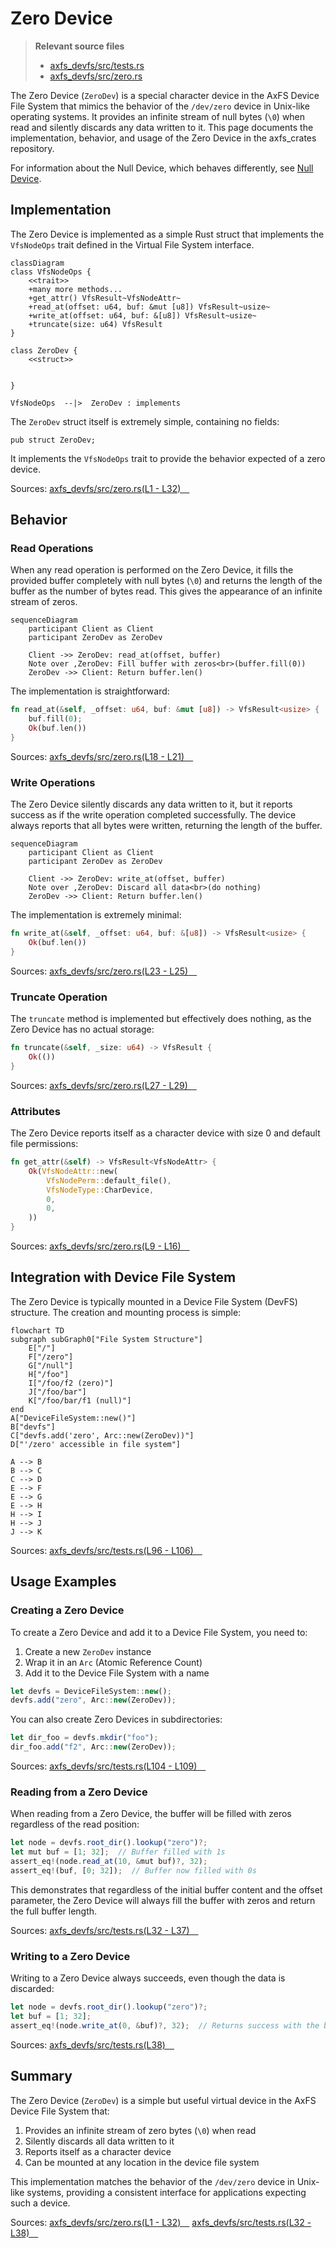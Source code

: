 # Zero Device

> **Relevant source files**
> * [axfs_devfs/src/tests.rs](https://github.com/arceos-org/axfs_crates/blob/0b21a163/axfs_devfs/src/tests.rs)
> * [axfs_devfs/src/zero.rs](https://github.com/arceos-org/axfs_crates/blob/0b21a163/axfs_devfs/src/zero.rs)

The Zero Device (`ZeroDev`) is a special character device in the AxFS Device File System that mimics the behavior of the `/dev/zero` device in Unix-like operating systems. It provides an infinite stream of null bytes (`\0`) when read and silently discards any data written to it. This page documents the implementation, behavior, and usage of the Zero Device in the axfs_crates repository.

For information about the Null Device, which behaves differently, see [Null Device](/arceos-org/axfs_crates/3.2-null-device).

## Implementation

The Zero Device is implemented as a simple Rust struct that implements the `VfsNodeOps` trait defined in the Virtual File System interface.

```mermaid
classDiagram
class VfsNodeOps {
    <<trait>>
    +many more methods...
    +get_attr() VfsResult~VfsNodeAttr~
    +read_at(offset: u64, buf: &mut [u8]) VfsResult~usize~
    +write_at(offset: u64, buf: &[u8]) VfsResult~usize~
    +truncate(size: u64) VfsResult
}

class ZeroDev {
    <<struct>>
    
    
}

VfsNodeOps  --|>  ZeroDev : implements
```

The `ZeroDev` struct itself is extremely simple, containing no fields:

```
pub struct ZeroDev;
```

It implements the `VfsNodeOps` trait to provide the behavior expected of a zero device.

Sources: [axfs_devfs/src/zero.rs(L1 - L32)&emsp;](https://github.com/arceos-org/axfs_crates/blob/0b21a163/axfs_devfs/src/zero.rs#L1-L32)

## Behavior

### Read Operations

When any read operation is performed on the Zero Device, it fills the provided buffer completely with null bytes (`\0`) and returns the length of the buffer as the number of bytes read. This gives the appearance of an infinite stream of zeros.

```mermaid
sequenceDiagram
    participant Client as Client
    participant ZeroDev as ZeroDev

    Client ->> ZeroDev: read_at(offset, buffer)
    Note over ,ZeroDev: Fill buffer with zeros<br>(buffer.fill(0))
    ZeroDev ->> Client: Return buffer.len()
```

The implementation is straightforward:

```rust
fn read_at(&self, _offset: u64, buf: &mut [u8]) -> VfsResult<usize> {
    buf.fill(0);
    Ok(buf.len())
}
```

Sources: [axfs_devfs/src/zero.rs(L18 - L21)&emsp;](https://github.com/arceos-org/axfs_crates/blob/0b21a163/axfs_devfs/src/zero.rs#L18-L21)

### Write Operations

The Zero Device silently discards any data written to it, but it reports success as if the write operation completed successfully. The device always reports that all bytes were written, returning the length of the buffer.

```mermaid
sequenceDiagram
    participant Client as Client
    participant ZeroDev as ZeroDev

    Client ->> ZeroDev: write_at(offset, buffer)
    Note over ,ZeroDev: Discard all data<br>(do nothing)
    ZeroDev ->> Client: Return buffer.len()
```

The implementation is extremely minimal:

```rust
fn write_at(&self, _offset: u64, buf: &[u8]) -> VfsResult<usize> {
    Ok(buf.len())
}
```

Sources: [axfs_devfs/src/zero.rs(L23 - L25)&emsp;](https://github.com/arceos-org/axfs_crates/blob/0b21a163/axfs_devfs/src/zero.rs#L23-L25)

### Truncate Operation

The `truncate` method is implemented but effectively does nothing, as the Zero Device has no actual storage:

```rust
fn truncate(&self, _size: u64) -> VfsResult {
    Ok(())
}
```

Sources: [axfs_devfs/src/zero.rs(L27 - L29)&emsp;](https://github.com/arceos-org/axfs_crates/blob/0b21a163/axfs_devfs/src/zero.rs#L27-L29)

### Attributes

The Zero Device reports itself as a character device with size 0 and default file permissions:

```rust
fn get_attr(&self) -> VfsResult<VfsNodeAttr> {
    Ok(VfsNodeAttr::new(
        VfsNodePerm::default_file(),
        VfsNodeType::CharDevice,
        0,
        0,
    ))
}
```

Sources: [axfs_devfs/src/zero.rs(L9 - L16)&emsp;](https://github.com/arceos-org/axfs_crates/blob/0b21a163/axfs_devfs/src/zero.rs#L9-L16)

## Integration with Device File System

The Zero Device is typically mounted in a Device File System (DevFS) structure. The creation and mounting process is simple:

```mermaid
flowchart TD
subgraph subGraph0["File System Structure"]
    E["/"]
    F["/zero"]
    G["/null"]
    H["/foo"]
    I["/foo/f2 (zero)"]
    J["/foo/bar"]
    K["/foo/bar/f1 (null)"]
end
A["DeviceFileSystem::new()"]
B["devfs"]
C["devfs.add('zero', Arc::new(ZeroDev))"]
D["'/zero' accessible in file system"]

A --> B
B --> C
C --> D
E --> F
E --> G
E --> H
H --> I
H --> J
J --> K
```

Sources: [axfs_devfs/src/tests.rs(L96 - L106)&emsp;](https://github.com/arceos-org/axfs_crates/blob/0b21a163/axfs_devfs/src/tests.rs#L96-L106)

## Usage Examples

### Creating a Zero Device

To create a Zero Device and add it to a Device File System, you need to:

1. Create a new `ZeroDev` instance
2. Wrap it in an `Arc` (Atomic Reference Count)
3. Add it to the Device File System with a name

```javascript
let devfs = DeviceFileSystem::new();
devfs.add("zero", Arc::new(ZeroDev));
```

You can also create Zero Devices in subdirectories:

```javascript
let dir_foo = devfs.mkdir("foo");
dir_foo.add("f2", Arc::new(ZeroDev));
```

Sources: [axfs_devfs/src/tests.rs(L104 - L109)&emsp;](https://github.com/arceos-org/axfs_crates/blob/0b21a163/axfs_devfs/src/tests.rs#L104-L109)

### Reading from a Zero Device

When reading from a Zero Device, the buffer will be filled with zeros regardless of the read position:

```javascript
let node = devfs.root_dir().lookup("zero")?;
let mut buf = [1; 32];  // Buffer filled with 1s
assert_eq!(node.read_at(10, &mut buf)?, 32);
assert_eq!(buf, [0; 32]);  // Buffer now filled with 0s
```

This demonstrates that regardless of the initial buffer content and the offset parameter, the Zero Device will always fill the buffer with zeros and return the full buffer length.

Sources: [axfs_devfs/src/tests.rs(L32 - L37)&emsp;](https://github.com/arceos-org/axfs_crates/blob/0b21a163/axfs_devfs/src/tests.rs#L32-L37)

### Writing to a Zero Device

Writing to a Zero Device always succeeds, even though the data is discarded:

```javascript
let node = devfs.root_dir().lookup("zero")?;
let buf = [1; 32];
assert_eq!(node.write_at(0, &buf)?, 32);  // Returns success with the buffer length
```

Sources: [axfs_devfs/src/tests.rs(L38)&emsp;](https://github.com/arceos-org/axfs_crates/blob/0b21a163/axfs_devfs/src/tests.rs#L38-L38)

## Summary

The Zero Device (`ZeroDev`) is a simple but useful virtual device in the AxFS Device File System that:

1. Provides an infinite stream of zero bytes (`\0`) when read
2. Silently discards all data written to it
3. Reports itself as a character device
4. Can be mounted at any location in the device file system

This implementation matches the behavior of the `/dev/zero` device in Unix-like systems, providing a consistent interface for applications expecting such a device.

Sources: [axfs_devfs/src/zero.rs(L1 - L32)&emsp;](https://github.com/arceos-org/axfs_crates/blob/0b21a163/axfs_devfs/src/zero.rs#L1-L32) [axfs_devfs/src/tests.rs(L32 - L38)&emsp;](https://github.com/arceos-org/axfs_crates/blob/0b21a163/axfs_devfs/src/tests.rs#L32-L38)